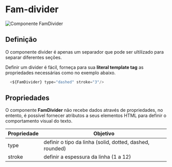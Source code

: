 # Fam-divider


![Componente FamDivider](/images/fam-divider/fam-divider.png)

## Definição

O componente divider é apenas um separador que pode ser ultilizado para separar diferentes seções.

Definir um divider é fácil, forneça para sua **literal template tag** as propriedades necessárias como no exemplo abaixo.

```js
  <${FamDivider} type="dashed" stroke="3"/>
```

## Propriedades

O componente **FamDivider** não recebe dados através de propriedades, no entento, é possível fornecer atributos a seus elementos HTML para definir o comportamento visual do texto.

| Propriedade | Objetivo                                                                | 
|-------------|-------------------------------------------------------------------------|
| type        | definir o tipo da linha (solid, dotted, dashed, rounded)                | 
| stroke      | definir a espessura da linha (1 a 12)                                   |







